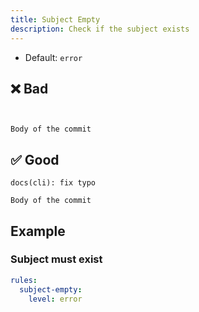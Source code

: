 ```yaml
---
title: Subject Empty
description: Check if the subject exists
---
```


* Default: `error`

## ❌ Bad

```console


Body of the commit
```

## ✅ Good

```console
docs(cli): fix typo

Body of the commit
```

## Example

### Subject must exist

```yaml
rules:
  subject-empty:
    level: error
```
